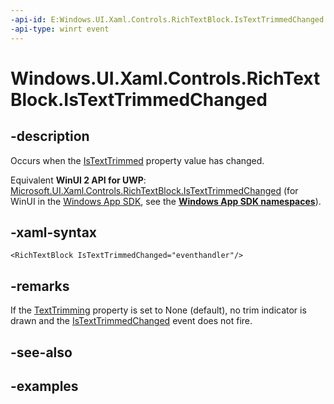 ```yaml
---
-api-id: E:Windows.UI.Xaml.Controls.RichTextBlock.IsTextTrimmedChanged
-api-type: winrt event
---
```


<!-- Event syntax.
public event TypedEventHandler IsTextTrimmedChanged<RichTextBlock, IsTextTrimmedChangedEventArgs>
-->

# Windows.UI.Xaml.Controls.RichTextBlock.IsTextTrimmedChanged

## -description

Occurs when the [IsTextTrimmed](richtextblock_istexttrimmed.md) property value has changed.

Equivalent **WinUI 2 API for UWP**: [Microsoft.UI.Xaml.Controls.RichTextBlock.IsTextTrimmedChanged](/windows/winui/api/microsoft.ui.xaml.controls.richtextblock.istexttrimmedchanged) (for WinUI in the [Windows App SDK](/windows/apps/windows-app-sdk/), see the **[Windows App SDK namespaces](/windows/windows-app-sdk/api/winrt/)**).

## -xaml-syntax

```xaml
<RichTextBlock IsTextTrimmedChanged="eventhandler"/>
```

## -remarks

If the [TextTrimming](richtextblock_texttrimming.md) property is set to None (default), no trim indicator is drawn and the [IsTextTrimmedChanged](richtextblock_istexttrimmedchanged.md) event does not fire.

## -see-also

## -examples


